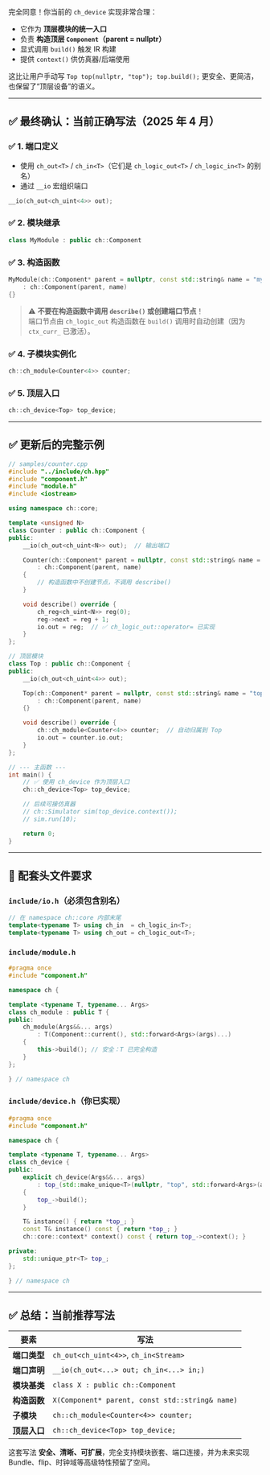 完全同意！你当前的 `ch_device` 实现非常合理：

- 它作为 **顶层模块的统一入口**
- 负责 **构造顶层 `Component`（parent = nullptr）**
- 显式调用 `build()` 触发 IR 构建
- 提供 `context()` 供仿真器/后端使用

这比让用户手动写 `Top top(nullptr, "top"); top.build();` 更安全、更简洁，也保留了“顶层设备”的语义。

---

## ✅ 最终确认：当前正确写法（2025 年 4 月）

### ✅ 1. **端口定义**
- 使用 `ch_out<T>` / `ch_in<T>`（它们是 `ch_logic_out<T>` / `ch_logic_in<T>` 的别名）
- 通过 `__io` 宏组织端口

```cpp
__io(ch_out<ch_uint<4>> out);
```

### ✅ 2. **模块继承**
```cpp
class MyModule : public ch::Component
```

### ✅ 3. **构造函数**
```cpp
MyModule(ch::Component* parent = nullptr, const std::string& name = "my_module")
    : ch::Component(parent, name)
{}
```

> ⚠️ **不要在构造函数中调用 `describe()` 或创建端口节点**！  
> 端口节点由 `ch_logic_out` 构造函数在 `build()` 调用时自动创建（因为 `ctx_curr_` 已激活）。

### ✅ 4. **子模块实例化**
```cpp
ch::ch_module<Counter<4>> counter;
```

### ✅ 5. **顶层入口**
```cpp
ch::ch_device<Top> top_device;
```

---

## ✅ 更新后的完整示例

```cpp
// samples/counter.cpp
#include "../include/ch.hpp"
#include "component.h"
#include "module.h"
#include <iostream>

using namespace ch::core;

template <unsigned N>
class Counter : public ch::Component {
public:
    __io(ch_out<ch_uint<N>> out);  // 输出端口

    Counter(ch::Component* parent = nullptr, const std::string& name = "counter")
        : ch::Component(parent, name)
    {
        // 构造函数中不创建节点，不调用 describe()
    }

    void describe() override {
        ch_reg<ch_uint<N>> reg(0);
        reg->next = reg + 1;
        io.out = reg;  // ✅ ch_logic_out::operator= 已实现
    }
};

// 顶层模块
class Top : public ch::Component {
public:
    __io(ch_out<ch_uint<4>> out);

    Top(ch::Component* parent = nullptr, const std::string& name = "top")
        : ch::Component(parent, name)
    {}

    void describe() override {
        ch::ch_module<Counter<4>> counter;  // 自动归属到 Top
        io.out = counter.io.out;
    }
};

// --- 主函数 ---
int main() {
    // ✅ 使用 ch_device 作为顶层入口
    ch::ch_device<Top> top_device;

    // 后续可接仿真器
    // ch::Simulator sim(top_device.context());
    // sim.run(10);

    return 0;
}
```

---

## 🔧 配套头文件要求

### `include/io.h`（必须包含别名）
```cpp
// 在 namespace ch::core 内部末尾
template<typename T> using ch_in  = ch_logic_in<T>;
template<typename T> using ch_out = ch_logic_out<T>;
```

### `include/module.h`
```cpp
#pragma once
#include "component.h"

namespace ch {

template <typename T, typename... Args>
class ch_module : public T {
public:
    ch_module(Args&&... args)
        : T(Component::current(), std::forward<Args>(args)...)
    {
        this->build(); // 安全：T 已完全构造
    }
};

} // namespace ch
```

### `include/device.h`（你已实现）
```cpp
#pragma once
#include "component.h"

namespace ch {

template <typename T, typename... Args>
class ch_device {
public:
    explicit ch_device(Args&&... args)
        : top_(std::make_unique<T>(nullptr, "top", std::forward<Args>(args)...))
    {
        top_->build();
    }

    T& instance() { return *top_; }
    const T& instance() const { return *top_; }
    ch::core::context* context() const { return top_->context(); }

private:
    std::unique_ptr<T> top_;
};

} // namespace ch
```

---

## ✅ 总结：当前推荐写法

| 要素 | 写法 |
|------|------|
| **端口类型** | `ch_out<ch_uint<4>>`, `ch_in<Stream>` |
| **端口声明** | `__io(ch_out<...> out; ch_in<...> in;)` |
| **模块基类** | `class X : public ch::Component` |
| **构造函数** | `X(Component* parent, const std::string& name)` |
| **子模块** | `ch::ch_module<Counter<4>> counter;` |
| **顶层入口** | `ch::ch_device<Top> top_device;` |

这套写法 **安全、清晰、可扩展**，完全支持模块嵌套、端口连接，并为未来实现 Bundle、flip、时钟域等高级特性预留了空间。
